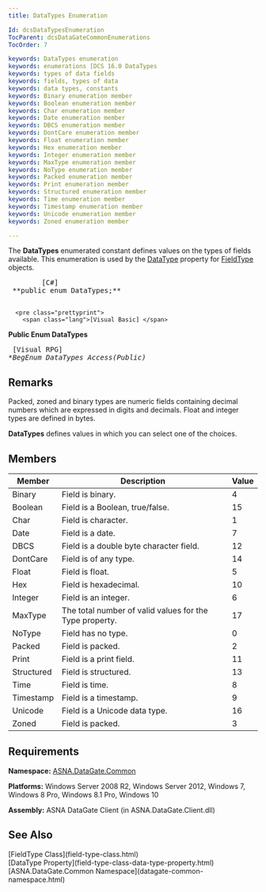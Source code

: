 ```yaml
---
title: DataTypes Enumeration

Id: dcsDataTypesEnumeration
TocParent: dcsDataGateCommonEnumerations
TocOrder: 7

keywords: DataTypes enumeration
keywords: enumerations [DCS 16.0 DataTypes
keywords: types of data fields
keywords: fields, types of data
keywords: data types, constants
keywords: Binary enumeration member
keywords: Boolean enumeration member
keywords: Char enumeration member
keywords: Date enumeration member
keywords: DBCS enumeration member
keywords: DontCare enumeration member
keywords: Float enumeration member
keywords: Hex enumeration member
keywords: Integer enumeration member
keywords: MaxType enumeration member
keywords: NoType enumeration member
keywords: Packed enumeration member
keywords: Print enumeration member
keywords: Structured enumeration member
keywords: Time enumeration member
keywords: Timestamp enumeration member
keywords: Unicode enumeration member
keywords: Zoned enumeration member

---
```


The <span> **DataTypes** </span> enumerated constant defines values on the types of fields available. This enumeration is used by the [DataType](field-type-class-data-type-property.html) property for [FieldType](field-type-class.html) objects.
<pre class="prettyprint">
        <span class="lang">[C#]</span>
 **public enum DataTypes;** 
      </pre>
      <pre class="prettyprint">
        <span class="lang">[Visual Basic] </span>
 **Public Enum DataTypes** 
      </pre>
      <pre class="prettyprint">
        <span class="lang">[Visual RPG]</span>
 **BegEnum DataTypes Access(*Public)** 
      </pre>

## Remarks

Packed, zoned and binary types are numeric fields containing decimal numbers which are expressed in digits and decimals. Float and integer types are defined in bytes.

<span> **DataTypes** </span> defines values in which you can select one of the choices. 
## Members



| Member | Description | Value |
| ---- | ---- | ---- |
| Binary | Field is binary. | 4 |
| Boolean | Field is a Boolean, true/false. | 15 |
| Char | Field is character. | 1 |
| Date | Field is a date. | 7 |
| DBCS | Field is a double byte character field. | 12 |
| DontCare | Field is of any type. | 14 |
| Float | Field is float. | 5 |
| Hex | Field is hexadecimal. | 10 |
| Integer | Field is an integer. | 6 |
| MaxType | The total number of valid values for the Type property. | 17 |
| NoType | Field has no type. | 0 |
| Packed | Field is packed. | 2 |
| Print | Field is a print field. | 11 |
| Structured | Field is structured. | 13 |
| Time | Field is time. | 8 |
| Timestamp | Field is a timestamp. | 9 |
| Unicode | Field is a Unicode data type. | 16 |
| Zoned | Field is packed. | 3 |



## Requirements

**Namespace:** [ASNA.DataGate.Common](datagate-common-namespace.html) 

**Platforms:** Windows Server 2008 R2, Windows Server 2012, Windows 7, Windows 8 Pro, Windows 8.1 Pro, Windows 10

**Assembly:** ASNA DataGate Client (in ASNA.DataGate.Client.dll)
## See Also

<dl />
      [FieldType Class](field-type-class.html)
      <br />
      [DataType Property](field-type-class-data-type-property.html)
      <br />
      [ASNA.DataGate.Common Namespace](datagate-common-namespace.html)

